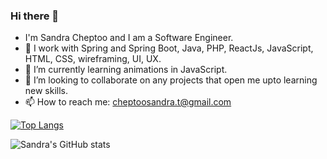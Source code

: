 ### Hi there 👋

- I'm Sandra Cheptoo and I am a Software Engineer.
- 🔭 I work with Spring and Spring Boot, Java, PHP, ReactJs, JavaScript, HTML, CSS, wireframing, UI, UX.
- 🌱 I’m currently learning animations in JavaScript.
- 👯 I’m looking to collaborate on any projects that open me upto learning new skills.
- 📫 How to reach me: cheptoosandra.t@gmail.com

[![Top Langs](https://github-readme-stats.vercel.app/api/top-langs/?username=S-cheptoo&langs_count=8)](https://github.com/S-cheptoo/github-readme-stats)

![Sandra's GitHub stats](https://github-readme-stats.vercel.app/api?username=S-cheptoo&show_icons=true&theme=radical)
